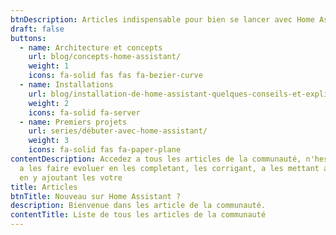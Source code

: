 ```yaml
---
btnDescription: Articles indispensable pour bien se lancer avec Home Assistant
draft: false
buttons:
  - name: Architecture et concepts
    url: blog/concepts-home-assistant/
    weight: 1
    icons: fa-solid fas fas fa-bezier-curve
  - name: Installations
    url: blog/installation-de-home-assistant-quelques-conseils-et-explications/
    weight: 2
    icons: fa-solid fa-server
  - name: Premiers projets
    url: series/débuter-avec-home-assistant/
    weight: 3
    icons: fa-solid fas fa-paper-plane
contentDescription: Accedez a tous les articles de la communauté, n'hesitez pas
  a les faire evoluer en les completant, les corrigant, a les mettant a jour et
  en y ajoutant les votre
title: Articles
btnTitle: Nouveau sur Home Assistant ?
description: Bienvenue dans les article de la communauté.
contentTitle: Liste de tous les articles de la communauté
---
```

